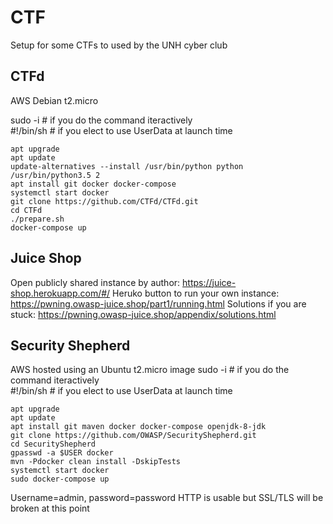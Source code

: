 # CTF
Setup for some CTFs to used by the UNH cyber club
## CTFd
AWS Debian t2.micro

sudo -i # if you do the command iteractively  
#!/bin/sh # if you elect to use UserData at launch time  

```
apt upgrade
apt update
update-alternatives --install /usr/bin/python python /usr/bin/python3.5 2
apt install git docker docker-compose
systemctl start docker
git clone https://github.com/CTFd/CTFd.git
cd CTFd
./prepare.sh
docker-compose up
```

## Juice Shop
Open publicly shared instance by author: https://juice-shop.herokuapp.com/#/
Heruko button to run your own instance: https://pwning.owasp-juice.shop/part1/running.html
Solutions if you are stuck: https://pwning.owasp-juice.shop/appendix/solutions.html

## Security Shepherd
AWS hosted using an Ubuntu t2.micro image
sudo -i # if you do the command iteractively  
#!/bin/sh # if you elect to use UserData at launch time  

```
apt upgrade
apt update
apt install git maven docker docker-compose openjdk-8-jdk
git clone https://github.com/OWASP/SecurityShepherd.git
cd SecurityShepherd
gpasswd -a $USER docker
mvn -Pdocker clean install -DskipTests
systemctl start docker
sudo docker-compose up
```

Username=admin, password=password
HTTP is usable but SSL/TLS will be broken at this point
